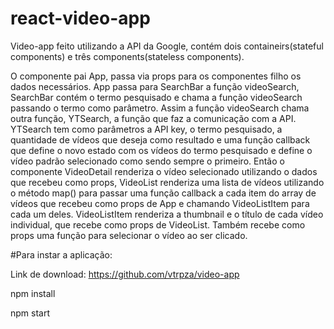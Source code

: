 # react-video-app

Video-app feito utilizando a API da Google, contém dois containeirs(stateful components) e três components(stateless components).

O componente pai App, passa via props para os componentes filho os dados necessários. App passa para SearchBar a função videoSearch, SearchBar contém o termo pesquisado e chama a função videoSearch passando o termo como parâmetro. Assim a função videoSearch chama outra função, YTSearch, a função que faz a comunicação com a API. YTSearch tem como parâmetros a API key, o termo pesquisado, a quantidade de vídeos que deseja como resultado e uma função callback que define o novo estado com os vídeos do termo pesquisado e define o vídeo padrão selecionado como sendo sempre o primeiro. Então o componente VideoDetail renderiza o vídeo selecionado utilizando o dados que recebeu como props, VideoList renderiza uma lista de vídeos utilizando o método map() para passar uma função callback a cada item do array de vídeos que recebeu como props de App e chamando VideoListItem para cada um deles. VideoListItem renderiza a thumbnail e o título de cada vídeo individual, que recebe como props de VideoList. Também recebe como props uma função para selecionar o vídeo ao ser clicado.

#Para instar a aplicação:

Link de download: https://github.com/vtrpza/video-app

npm install

npm start
